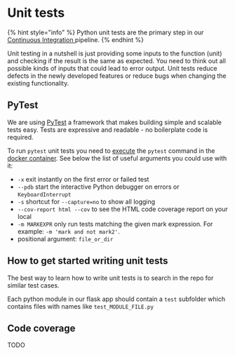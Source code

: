 # Unit tests

{% hint style="info" %}
Python unit tests are the primary step in our [Continuous Integration ](ci-continuous-integration.md)pipeline.
{% endhint %}

Unit testing in a nutshell is just providing some inputs to the function (unit) and checking if the result is the same as expected. You need to think out all possible kinds of inputs that could lead to error output. Unit tests reduce defects in the newly developed features or reduce bugs when changing the existing functionality.

## PyTest

We are using [PyTest](https://docs.pytest.org/en/6.2.x/getting-started.html) a framework that makes building simple and scalable tests easy. Tests are expressive and readable - no boilerplate code is required.

To run `pytest` unit tests you need to [execute](../../contribute-as-a-python-dev/docker.md#execute-command-in-docker-container) the `pytest` command in the [docker container](../../contribute-as-a-python-dev/docker.md#running-backend). See below the list of useful arguments you could use with it:

* `-x` exit instantly on the first error or failed test
* `--pdb` start the interactive Python debugger on errors or `KeyboardInterrupt`
* `-s` shortcut for `--capture=no` to show all logging
* `--cov-report html --cov` to see the HTML code coverage report on your local
* `-m MARKEXPR` only run tests matching the given mark expression. For example: `-m 'mark and not mark2'`.
* positional argument: `file_or_dir`

## How to get started writing unit tests

The best way to learn how to write unit tests is to search in the repo for similar test cases.

Each python module in our flask app should contain a `test` subfolder which contains files with names like `test_MODULE_FILE.py`

## Code coverage

TODO
